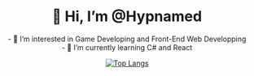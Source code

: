 <h1 align="center">
👋 Hi, I’m @Hypnamed
</h1>
<div align="center">
- 👀 I’m interested in Game Developing and Front-End Web Developping
<br>
- 🌱 I’m currently learning C# and React
<br>
<div>


<div align="center">

[![Top Langs](https://github-readme-stats.vercel.app/api/top-langs/?username=Hypnamed&theme=dark&show_icons=true)](https://github.com/anuraghazra/github-readme-stats)


</div>
<!---
Hypnamed/Hypnamed is a ✨ special ✨ repository because its `README.md` (this file) appears on your GitHub profile.
You can click the Preview link to take a look at your changes.
--->
